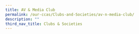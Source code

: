 ```yaml
---
title: AV & Media Club
permalink: /our-ccas/Clubs-and-Societies/av-n-media-club/
description: ""
third_nav_title: Clubs & Societies
---
```

